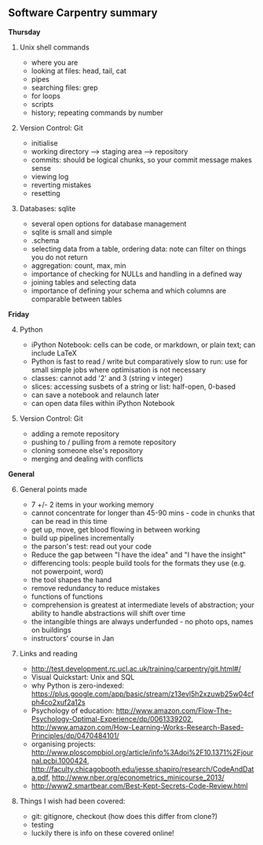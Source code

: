 Software Carpentry summary
--------------------------

**Thursday**

1. Unix shell commands
	- where you are
	- looking at files: head, tail, cat
	- pipes
	- searching files: grep
	- for loops
	- scripts
	- history; repeating commands by number

2. Version Control: Git
	- initialise
	- working directory --> staging area --> repository
	- commits: should be logical chunks, so your commit message makes sense
	- viewing log
	- reverting mistakes
	- resetting

3. Databases: sqlite
	- several open options for database management
	- sqlite is small and simple
	- .schema
	- selecting data from a table, ordering data: note can filter on things you do not return
	- aggregation: count, max, min
	- importance of checking for NULLs and handling in a defined way
	- joining tables and selecting data
	- importance of defining your schema and which columns are comparable between tables

**Friday**

4. Python

	- iPython Notebook: cells can be code, or markdown, or plain text; can include LaTeX
	- Python is fast to read / write but comparatively slow to run: use for small simple jobs where optimisation is not necessary
	- classes: cannot add '2' and 3 (string v integer)
	- slices: accessing susbets of a string or list: half-open, 0-based
	- can save a notebook and relaunch later
	- can open data files within iPython Notebook

5. Version Control: Git

	- adding a remote repository
	- pushing to / pulling from a remote repository
	- cloning someone else's repository
	- merging and dealing with conflicts

**General**

6. General points made
	- 7 +/- 2 items in your working memory
	- cannot concentrate for longer than 45-90 mins - code in chunks that can be read in this time
	- get up, move, get blood flowing in between working
	- build up pipelines incrementally
	- the parson's test: read out your code
	- Reduce the gap between "I have the idea" and "I have the insight"
	- differencing tools: people build tools for the formats they use (e.g. not powerpoint, word)
	- the tool shapes the hand
	- remove redundancy to reduce mistakes
	- functions of functions
	- comprehension is greatest at intermediate levels of abstraction; your ability to handle abstractions will shift over time
	- the intangible things are always underfunded - no photo ops, names on buildings
	- instructors' course in Jan

7. Links and reading

	- http://test.development.rc.ucl.ac.uk/training/carpentry/git.html#/
	- Visual Quickstart: Unix and SQL
	- why Python is zero-indexed: https://plus.google.com/app/basic/stream/z13evl5h2xzuwb25w04cfph4co2xuf2a12s
	- Psychology of education: http://www.amazon.com/Flow-The-Psychology-Optimal-Experience/dp/0061339202, http://www.amazon.com/How-Learning-Works-Research-Based-Principles/dp/0470484101/
 	- organising projects: http://www.ploscompbiol.org/article/info%3Adoi%2F10.1371%2Fjournal.pcbi.1000424, http://faculty.chicagobooth.edu/jesse.shapiro/research/CodeAndData.pdf, http://www.nber.org/econometrics_minicourse_2013/
 	- http://www2.smartbear.com/Best-Kept-Secrets-Code-Review.html

8. Things I wish had been covered:

	- git: gitignore, checkout (how does this differ from clone?)
	- testing
	- luckily there is info on these covered online!
